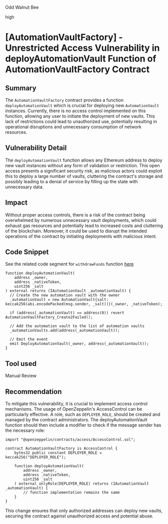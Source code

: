 Odd Walnut Bee

high

# [AutomationVaultFactory] - Unrestricted Access Vulnerability in deployAutomationVault Function of AutomationVaultFactory Contract

## Summary
The `AutomationVaultFactory` contract provides a function `deployAutomationVault` which is crucial for deploying new `AutomationVault` instances. Currently, there is no access control implemented on this function, allowing any user to initiate the deployment of new vaults. This lack of restrictions could lead to unauthorized use, potentially resulting in operational disruptions and unnecessary consumption of network resources.

## Vulnerability Detail
The `deployAutomationVault` function allows any Ethereum address to deploy new vault instances without any form of validation or restriction. This open access presents a significant security risk, as malicious actors could exploit this to deploy a large number of vaults, cluttering the contract's storage and possibly leading to a denial of service by filling up the state with unnecessary data.

## Impact
Without proper access controls, there is a risk of the contract being overwhelmed by numerous unnecessary vault deployments, which could exhaust gas resources and potentially lead to increased costs and cluttering of the blockchain. Moreover, it could be used to disrupt the intended operations of the contract by initiating deployments with malicious intent.

## Code Snippet
See the related code segment for `withdrawFunds` function [here](https://github.com/sherlock-audit/2024-04-xkeeper/blob/main/xkeeper-core/solidity/contracts/core/AutomationVaultFactory.sol#L53-L69)
```solidity
function deployAutomationVault(
    address _owner,
    address _nativeToken,
    uint256 _salt
) external returns (IAutomationVault _automationVault) {
  // Create the new automation vault with the owner
  _automationVault = new AutomationVault{salt: keccak256(abi.encodePacked(msg.sender, _salt))}(_owner, _nativeToken);

  if (address(_automationVault) == address(0)) revert AutomationVaultFactory_Create2Failed();

  // Add the automation vault to the list of automation vaults
  _automationVaults.add(address(_automationVault));

  // Emit the event
  emit DeployAutomationVault(_owner, address(_automationVault));
}
```

## Tool used
Manual Review

## Recommendation
To mitigate this vulnerability, it is crucial to implement access control mechanisms. The usage of OpenZeppelin's AccessControl can be particularly effective. A role, such as `DEPLOYER_ROLE`, should be created and managed by the contract administrators. The deployAutomationVault function should then include a modifier to check if the message sender has the necessary role:
```solidity
import "@openzeppelin/contracts/access/AccessControl.sol";

contract AutomationVaultFactory is AccessControl {
    bytes32 public constant DEPLOYER_ROLE = keccak256("DEPLOYER_ROLE");

    function deployAutomationVault(
        address _owner,
        address _nativeToken,
        uint256 _salt
    ) external onlyRole(DEPLOYER_ROLE) returns (IAutomationVault _automationVault) {
        // function implementation remains the same
    }
}
```

This change ensures that only authorized addresses can deploy new vaults, securing the contract against unauthorized access and potential abuse.